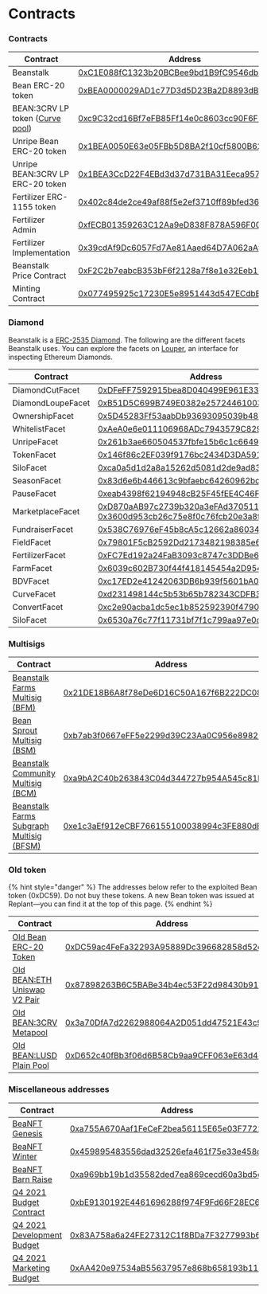 # Contracts

### Contracts

| Contract                                                        | Address                                                                                                               |
| --------------------------------------------------------------- | --------------------------------------------------------------------------------------------------------------------- |
| Beanstalk                                                       | [0xC1E088fC1323b20BCBee9bd1B9fC9546db5624C5](https://etherscan.io/address/0xC1E088fC1323b20BCBee9bd1B9fC9546db5624C5) |
| Bean ERC-20 token                                               | [0xBEA0000029AD1c77D3d5D23Ba2D8893dB9d1Efab](https://etherscan.io/address/0xBEA0000029AD1c77D3d5D23Ba2D8893dB9d1Efab) |
| BEAN:3CRV LP token ([Curve pool](https://curve.fi/factory/152)) | [0xc9C32cd16Bf7eFB85Ff14e0c8603cc90F6F2eE49](https://etherscan.io/token/0xc9C32cd16Bf7eFB85Ff14e0c8603cc90F6F2eE49)   |
| Unripe Bean ERC-20 token                                        | [0x1BEA0050E63e05FBb5D8BA2f10cf5800B6224449](https://etherscan.io/address/0x1BEA0050E63e05FBb5D8BA2f10cf5800B6224449) |
| Unripe BEAN:3CRV LP ERC-20 token                                | [0x1BEA3CcD22F4EBd3d37d731BA31Eeca95713716D](https://etherscan.io/address/0x1BEA3CcD22F4EBd3d37d731BA31Eeca95713716D) |
| Fertilizer ERC-1155 token                                       | [0x402c84de2ce49af88f5e2ef3710ff89bfed36cb6](https://etherscan.io/address/0x402c84de2ce49af88f5e2ef3710ff89bfed36cb6) |
| Fertilizer Admin                                                | [0xfECB01359263C12Aa9eD838F878A596F0064aa6e](https://etherscan.io/address/0xfECB01359263C12Aa9eD838F878A596F0064aa6e) |
| Fertilizer Implementation                                       | [0x39cdAf9Dc6057Fd7Ae81Aaed64D7A062aAf452fD](https://etherscan.io/address/0x39cdAf9Dc6057Fd7Ae81Aaed64D7A062aAf452fD) |
| Beanstalk Price Contract                                        | [0xF2C2b7eabcB353bF6f2128a7f8e1e32Eeb112530](https://etherscan.io/address/0xF2C2b7eabcB353bF6f2128a7f8e1e32Eeb112530) |
| Minting Contract                                                | [0x077495925c17230E5e8951443d547ECdbB4925Bb](https://etherscan.io/address/0x077495925c17230E5e8951443d547ECdbB4925Bb) |

### Diamond

Beanstalk is a [ERC-2535 Diamond](https://bean.money/blog/beanstalk-eip-2535). The following are the different facets Beanstalk uses. You can explore the facets on [Louper](https://louper.dev/diamond/0xC1E088fC1323b20BCBee9bd1B9fC9546db5624C5?network=mainnet), an interface for inspecting Ethereum Diamonds.

| Contract          | Address                                                                                                                                                                                                                                      |
| ----------------- | -------------------------------------------------------------------------------------------------------------------------------------------------------------------------------------------------------------------------------------------- |
| DiamondCutFacet   | [0xDFeFF7592915bea8D040499E961E332BD453C249](https://etherscan.io/address/0xDFeFF7592915bea8D040499E961E332BD453C249)                                                                                                                        |
| DiamondLoupeFacet | [0xB51D5C699B749E0382e257244610039dDB272Da0](https://etherscan.io/address/0xB51D5C699B749E0382e257244610039dDB272Da0)                                                                                                                        |
| OwnershipFacet    | [0x5D45283Ff53aabDb93693095039b489Af8b18Cf7](https://etherscan.io/address/0x5D45283Ff53aabDb93693095039b489Af8b18Cf7)                                                                                                                        |
| WhitelistFacet    | [0xAeA0e6e011106968ADc7943579C829E49EFddaD0](https://etherscan.io/address/0xAeA0e6e011106968ADc7943579C829E49EFddaD0)                                                                                                                        |
| UnripeFacet       | [0x261b3ae660504537fbfe15b6c1c664976344eb0a](https://etherscan.io/address/0x261b3ae660504537fbfe15b6c1c664976344eb0a)                                                                                                                        |
| TokenFacet        | [0x146f86c2EF039f9176bc2434D3DA5919C19B87fC](https://etherscan.io/address/0x146f86c2EF039f9176bc2434D3DA5919C19B87fC)                                                                                                                        |
| SiloFacet         | [0xca0a5d1d2a8a15262d5081d2de9ad83995fd337c](https://etherscan.io/address/0xca0a5d1d2a8a15262d5081d2de9ad83995fd337c)                                                                                                                        |
| SeasonFacet       | [0x83d6e6b446613c9bfaebc64260962bc4f828a3ac](https://etherscan.io/address/0x83d6e6b446613c9bfaebc64260962bc4f828a3ac)                                                                                                                        |
| PauseFacet        | [0xeab4398f62194948cB25F45fEE4C46Fae2e91229](https://etherscan.io/address/0xeab4398f62194948cB25F45fEE4C46Fae2e91229)                                                                                                                        |
| MarketplaceFacet  | [0xD870aAB97c2739b320a3eFAd370511452894F1b2](https://etherscan.io/address/0xD870aAB97c2739b320a3eFAd370511452894F1b2), [0x3600d953cb26c75e8f0c76fcb20e3a8f8a3245f1](https://etherscan.io/address/0x3600d953cb26c75e8f0c76fcb20e3a8f8a3245f1) |
| FundraiserFacet   | [0x538C76976eF45b8cA5c12662a86034434bFC7a8E](https://etherscan.io/address/0x538C76976eF45b8cA5c12662a86034434bFC7a8E)                                                                                                                        |
| FieldFacet        | [0x79801F5cB2592Dd2173482198385e62870a0eAe2](https://etherscan.io/address/0x79801F5cB2592Dd2173482198385e62870a0eAe2)                                                                                                                        |
| FertilizerFacet   | [0xFC7Ed192a24FaB3093c8747c3DDBe6Cacd335B6C](https://etherscan.io/address/0xFC7Ed192a24FaB3093c8747c3DDBe6Cacd335B6C)                                                                                                                        |
| FarmFacet         | [0x6039c602B730f44f418145454a2D954133CBD394](https://etherscan.io/address/0x6039c602B730f44f418145454a2D954133CBD394)                                                                                                                        |
| BDVFacet          | [0xc17ED2e41242063DB6b939f5601bA01374b9D44a](https://etherscan.io/address/0xc17ED2e41242063DB6b939f5601bA01374b9D44a)                                                                                                                        |
| CurveFacet        | [0xd231498144c5b53b65b782343CDFB366472c7bf7](https://etherscan.io/address/0xd231498144c5b53b65b782343CDFB366472c7bf7)                                                                                                                        |
| ConvertFacet      | [0xc2e90acba1dc5ec1b852592390f479012eb304c2](https://etherscan.io/address/0xc2e90acba1dc5ec1b852592390f479012eb304c2)                                                                                                                        |
| SiloFacet         | [0x6530a76c77f11731bf7f1c799aa97e0c15d3fb26](https://etherscan.io/address/0x6530a76c77f11731bf7f1c799aa97e0c15d3fb26)                                                                                                                        |

### Multisigs

| Contract                                                                                    | Address                                                                                                                                 |
| ------------------------------------------------------------------------------------------- | --------------------------------------------------------------------------------------------------------------------------------------- |
| [Beanstalk Farms Multisig (BFM)](../governance/beanstalk-farms/bfm-dashboard.md)            | [0x21DE18B6A8f78eDe6D16C50A167f6B222DC08DF7](https://app.safe.global/eth:0x21DE18B6A8f78eDe6D16C50A167f6B222DC08DF7/transactions/queue) |
| [Bean Sprout Multisig (BSM)](../governance/bean-sprout/bsm-dashboard.md)                    | [0xb7ab3f0667eFF5e2299d39C23Aa0C956e8982235](https://app.safe.global/eth:0xb7ab3f0667eFF5e2299d39C23Aa0C956e8982235/transactions/queue) |
| [Beanstalk Community Multisig (BCM)](../governance/beanstalk/bcm-dashboard.md)              | [0xa9bA2C40b263843C04d344727b954A545c81D043](https://app.safe.global/eth:0xa9bA2C40b263843C04d344727b954A545c81D043/transactions/queue) |
| [Beanstalk Farms Subgraph Multisig (BFSM)](../governance/beanstalk-farms/bfsm-dashboard.md) | [0xe1c3aEf912eCBF766155100038994c3FE880dB02](https://app.safe.global/eth:0xe1c3aEf912eCBF766155100038994c3FE880dB02/transactions/queue) |

### Old token

{% hint style="danger" %}
The addresses below refer to the exploited Bean token (0xDC59). Do not buy these tokens. A new Bean token was issued at Replant—you can find it at the top of this page.
{% endhint %}

| Contract                                                                                                     | Address                                                                                                               |
| ------------------------------------------------------------------------------------------------------------ | --------------------------------------------------------------------------------------------------------------------- |
| [Old Bean ERC-20 Token](https://etherscan.io/address/0xDC59ac4FeFa32293A95889Dc396682858d52e5Db)             | [0xDC59ac4FeFa32293A95889Dc396682858d52e5Db](https://etherscan.io/address/0xDC59ac4FeFa32293A95889Dc396682858d52e5Db) |
| [Old BEAN:ETH Uniswap V2 Pair](https://v2.info.uniswap.org/token/0xdc59ac4fefa32293a95889dc396682858d52e5db) | [0x87898263B6C5BABe34b4ec53F22d98430b91e371](https://etherscan.io/address/0x87898263B6C5BABe34b4ec53F22d98430b91e371) |
| [Old BEAN:3CRV Metapool](https://curve.fi/factory/81)                                                        | [0x3a70DfA7d2262988064A2D051dd47521E43c9BdD](https://etherscan.io/address/0x3a70DfA7d2262988064A2D051dd47521E43c9BdD) |
| [Old BEAN:LUSD Plain Pool](https://curve.fi/factory/103)                                                     | [0xD652c40fBb3f06d6B58Cb9aa9CFF063eE63d465D](https://etherscan.io/address/0xD652c40fBb3f06d6B58Cb9aa9CFF063eE63d465D) |

### Miscellaneous addresses

| Contract                                                                                                                      | Address                                                                                                               |
| ----------------------------------------------------------------------------------------------------------------------------- | --------------------------------------------------------------------------------------------------------------------- |
| [BeaNFT Genesis](https://opensea.io/collection/beanft-genesis)                                                                | [0xa755A670Aaf1FeCeF2bea56115E65e03F7722A79](https://etherscan.io/address/0xa755A670Aaf1FeCeF2bea56115E65e03F7722A79) |
| [BeaNFT Winter](https://opensea.io/collection/beanft-winter)                                                                  | [0x459895483556dad32526efa461f75e33e458d9e9](https://etherscan.io/address/0x459895483556dad32526efa461f75e33e458d9e9) |
| [BeaNFT Barn Raise](https://opensea.io/collection/beanft-barn-raise)                                                          | [0xa969bb19b1d35582ded7ea869cecd60a3bd5d1e8](https://etherscan.io/address/0xa969bb19b1d35582ded7ea869cecd60a3bd5d1e8) |
| [Q4 2021 Budget Contract](https://github.com/BeanstalkFarms/Beanstalk-Budget)                                                 | [0xbE9130192E4461696288f974F9Fd66F28EC6BbA1](https://etherscan.io/address/0xbE9130192E4461696288f974F9Fd66F28EC6BbA1) |
| [Q4 2021 Development Budget](https://github.com/BeanstalkFarms/Beanstalk/blob/master/bips/bip-1.md#budget-structural-details) | [0x83A758a6a24FE27312C1f8BDa7F3277993b64783](https://etherscan.io/address/0x83A758a6a24FE27312C1f8BDa7F3277993b64783) |
| [Q4 2021 Marketing Budget](https://github.com/BeanstalkFarms/Beanstalk/blob/master/bips/bip-1.md#budget-structural-details)   | [0xAA420e97534aB55637957e868b658193b112A551](https://etherscan.io/address/0xAA420e97534aB55637957e868b658193b112A551) |
